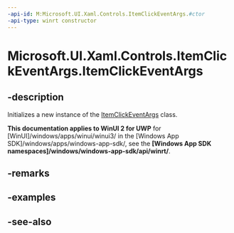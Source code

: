```yaml
---
-api-id: M:Microsoft.UI.Xaml.Controls.ItemClickEventArgs.#ctor
-api-type: winrt constructor
---
```


<!-- Method syntax
public ItemClickEventArgs()
-->

# Microsoft.UI.Xaml.Controls.ItemClickEventArgs.ItemClickEventArgs

## -description
Initializes a new instance of the [ItemClickEventArgs](itemclickeventargs.md) class.

**This documentation applies to WinUI 2 for UWP** for [WinUI]/windows/apps/winui/winui3/ in the [Windows App SDK]/windows/apps/windows-app-sdk/, see the **[Windows App SDK namespaces]/windows/windows-app-sdk/api/winrt/**.

## -remarks

## -examples

## -see-also
